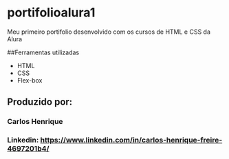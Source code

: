 

# portifolioalura1
Meu primeiro portifolio desenvolvido com os cursos de HTML e CSS da Alura


##Ferramentas utilizadas

* HTML
* CSS
* Flex-box
## Produzido por:
### Carlos Henrique
### Linkedin: https://www.linkedin.com/in/carlos-henrique-freire-4697201b4/


